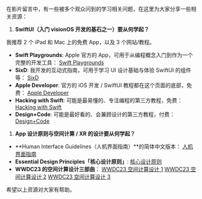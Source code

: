 在影片留言中，有一些被多个观众问到的学习相关问题，在这里为大家分享一些相关资源：

1. **SwiftUI（入门 visionOS 开发的基石之一）要从何学起？**

我推荐 2 个 iPad 和 Mac 上的免费 App，以及 3 个网站/教程。

- **Swift Playgrounds**: Apple 官方的 App，可用于从编程概念入门到作为一个完整的开发工具：
	 [Swift Playgrounds](https://apps.apple.com/cn/app/swift-playgrounds/id908519492)
- **SixD**: 我开发的互动式指南，可用于学习 UI 设计基础与体验 SwiftUI 的组件等：
	 [SixD](https://apps.apple.com/cn/app/sixd/id6448773500)
- **Apple Developer**: 官方的 iOS 开发 / SwiftUI 教程都在这个页面的底部，免费：
	 [Apple Developer](https://developer.apple.com/cn/xcode/resources/)
- **Hacking with Swift**: 可能是最易懂的、专注编程的第三方教程，免费：
	 [Hacking with Swift](https://www.hackingwithswift.com/)
- **Design+Code**: 可能是最好看的、会兼顾设计的第三方教程，付费：
	 [Design+Code](https://designcode.io/)

1. **App 设计原则与空间计算 / XR 的设计要从何学起？**

- **Human Interface Guidelines（人机界面指南）**的简体中文版本：
	 [人机界面指南](https://developer.apple.com/cn/design/human-interface-guidelines)
- **Essential Design Principles「核心设计原则」**:
	 [核心设计原则](https://developer.apple.com/wwdc17/802)
- **WWDC23 的空间计算设计三部曲**：
	 [WWDC23 空间计算设计 1](https://developer.apple.com/videos/play/wwdc2023/10072/)
	 [WWDC23 空间计算设计 2](https://developer.apple.com/videos/play/wwdc2023/10073/)
	 [WWDC23 空间计算设计 3](https://developer.apple.com/videos/play/wwdc2023/10076/)

希望以上资源对大家有帮助。